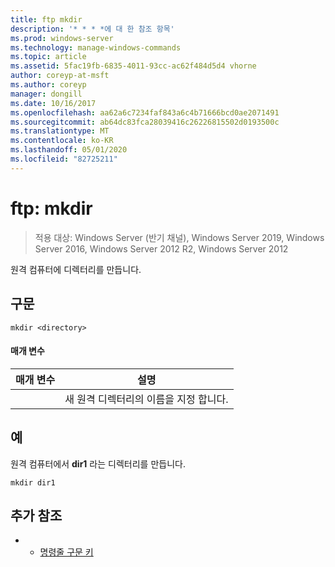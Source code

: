 ```yaml
---
title: ftp mkdir
description: '* * * *에 대 한 참조 항목'
ms.prod: windows-server
ms.technology: manage-windows-commands
ms.topic: article
ms.assetid: 5fac19fb-6835-4011-93cc-ac62f484d5d4 vhorne
author: coreyp-at-msft
ms.author: coreyp
manager: dongill
ms.date: 10/16/2017
ms.openlocfilehash: aa62a6c7234faf843a6c4b71666bcd0ae2071491
ms.sourcegitcommit: ab64dc83fca28039416c26226815502d0193500c
ms.translationtype: MT
ms.contentlocale: ko-KR
ms.lasthandoff: 05/01/2020
ms.locfileid: "82725211"
---
```

# <a name="ftp-mkdir"></a>ftp: mkdir

> 적용 대상: Windows Server (반기 채널), Windows Server 2019, Windows Server 2016, Windows Server 2012 R2, Windows Server 2012

원격 컴퓨터에 디렉터리를 만듭니다.   
## <a name="syntax"></a>구문  
```  
mkdir <directory>  
```  
#### <a name="parameters"></a>매개 변수  

|  매개 변수  |                   설명                   |
|-------------|-------------------------------------------------|
| <directory> | 새 원격 디렉터리의 이름을 지정 합니다. |

## <a name="examples"></a>예  
원격 컴퓨터에서 **dir1** 라는 디렉터리를 만듭니다.  
```  
mkdir dir1  
```  
## <a name="additional-references"></a>추가 참조  
-   - [명령줄 구문 키](command-line-syntax-key.md)  
